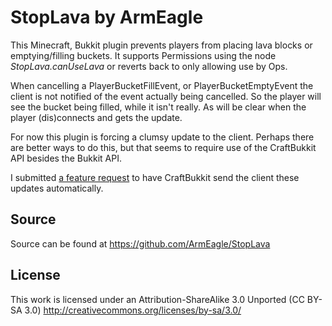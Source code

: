 StopLava by ArmEagle
====================

This Minecraft, Bukkit plugin prevents players from placing lava blocks or
emptying/filling buckets. It supports Permissions using the node
*StopLava.canUseLava* or reverts back to only allowing use by Ops.

When cancelling a PlayerBucketFillEvent, or PlayerBucketEmptyEvent the client
is not notified of the event actually being cancelled. So the player will see
the bucket being filled, while it isn't really. As will be clear when the
player (dis)connects and gets the update.

For now this plugin is forcing a clumsy update to the client. Perhaps there
are better ways to do this, but that seems to require use of the CraftBukkit
API besides the Bukkit API.

I submitted [a feature request](http://leaky.bukkit.org/issues/896) to have
CraftBukkit send the client these updates automatically. 


Source
------
Source can be found at https://github.com/ArmEagle/StopLava

License
-------
This work is licensed under an Attribution-ShareAlike 3.0 Unported (CC BY-SA 3.0)
http://creativecommons.org/licenses/by-sa/3.0/
